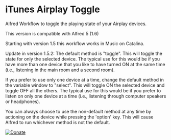 iTunes Airplay Toggle
=====================

Alfred Workflow to toggle the playing state of your Airplay devices.

This version is compatible with Alfred 5 (1.6)

Starting with version 1.5 this workflow works in Music on Catalina.

Update in version 1.5.2:
The default method is "toggle". This will toggle the state for only the selected device. The typical use for this would be if you have more than one device that you like to have turned ON at the same time (i.e., listening in the main room and a second room).

If you prefer to use only one device at a time, change the default method in the variable window to "select". This will toggle ON the selected device and toggle OFF all the others. The typical use for this would be if you prefer to listen on only one device at a time (i.e., listening through computer speakers or headphones).

You can always choose to use the non-default method at any time by actioning on the device while pressing the 'option' key. This will cause Alfred to run whichever method is not the default.


[![Donate](https://img.shields.io/badge/Donate-PayPal-green.svg)](https://www.paypal.com/donate/?hosted_button_id=N67Q99HLLYR9N)
